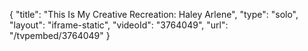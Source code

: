 {
    "title": "This Is My Creative Recreation: Haley Arlene",
    "type": "solo",
    "layout": "iframe-static",
    "videoId": "3764049",
    "url": "\/tvpembed\/3764049"
}